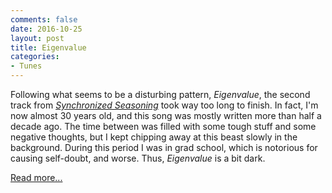 ```yaml
---
comments: false
date: 2016-10-25
layout: post
title: Eigenvalue
categories:
- Tunes
---
```


Following what seems to be a disturbing pattern, _Eigenvalue_, the second track
from [_Synchronized Seasoning_](/music/synchronized-seasoning) took way too long
to finish. In fact, I'm now almost 30 years old, and this song was mostly
written more than half a decade ago. The time between was filled with some tough
stuff and some negative thoughts, but I kept chipping away at this beast slowly
in the background. During this period I was in grad school, which is notorious
for causing self-doubt, and worse. Thus, _Eigenvalue_ is a bit dark.

[Read more...](/music/synchronized-seasoning/eigenvalue)
